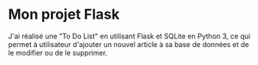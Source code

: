 # Mon projet Flask

J'ai réalisé une "To Do List" en utilisant Flask et
SQLite en Python 3, ce qui permet à utilisateur d'ajouter
un nouvel article à sa base de données et de le modifier
ou de le supprimer.
